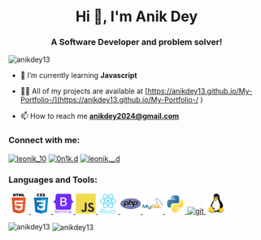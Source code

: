 <h1 align="center">Hi 👋, I'm Anik Dey</h1>
<h3 align="center">A Software Developer and problem solver!</h3>

<p align="left"> <img src="https://komarev.com/ghpvc/?username=anikdey13&label=Profile%20views&color=0e75b6&style=flat" alt="anikdey13" /> </p>

- 🌱 I’m currently learning **Javascript**

- 👨‍💻 All of my projects are available at [https://anikdey13.github.io/My-Portfolio-/](https://anikdey13.github.io/My-Portfolio-/
)

- 📫 How to reach me **anikdey2024@gmail.com**

<h3 align="left">Connect with me:</h3>
<p align="left">
<a href="https://twitter.com/leonik_10" target="blank"><img align="center" src="https://raw.githubusercontent.com/rahuldkjain/github-profile-readme-generator/master/src/images/icons/Social/twitter.svg" alt="leonik_10" height="30" width="40" /></a>
<a href="https://fb.com/0n1k.d" target="blank"><img align="center" src="https://raw.githubusercontent.com/rahuldkjain/github-profile-readme-generator/master/src/images/icons/Social/facebook.svg" alt="0n1k.d" height="30" width="40" /></a>
<a href="https://instagram.com/leonik._.d" target="blank"><img align="center" src="https://raw.githubusercontent.com/rahuldkjain/github-profile-readme-generator/master/src/images/icons/Social/instagram.svg" alt="leonik._.d" height="30" width="40" /></a>
</p>

<h3 align="left">Languages and Tools:</h3>
<p align="left">

<a href="https://www.w3.org/html/" target="_blank" rel="noreferrer"> <img src="https://raw.githubusercontent.com/devicons/devicon/master/icons/html5/html5-original-wordmark.svg" alt="html5" width="40" height="40"/> </a> <a href="https://www.w3schools.com/css/" target="_blank" rel="noreferrer"> <img src="https://raw.githubusercontent.com/devicons/devicon/master/icons/css3/css3-original-wordmark.svg" alt="css3" width="40" height="40"/> </a> <a href="https://getbootstrap.com" target="_blank" rel="noreferrer"> <img src="https://raw.githubusercontent.com/devicons/devicon/master/icons/bootstrap/bootstrap-plain-wordmark.svg" alt="bootstrap" width="40" height="40"/> </a> <a href="https://developer.mozilla.org/en-US/docs/Web/JavaScript" target="_blank" rel="noreferrer"> <img src="https://raw.githubusercontent.com/devicons/devicon/master/icons/javascript/javascript-original.svg" alt="javascript" width="40" height="40"/> </a> <a href="https://reactjs.org/" target="_blank" rel="noreferrer"> <img src="https://raw.githubusercontent.com/devicons/devicon/master/icons/react/react-original-wordmark.svg" alt="react" width="40" height="40"/> </a>  <a href="https://www.php.net" target="_blank" rel="noreferrer"> <img src="https://raw.githubusercontent.com/devicons/devicon/master/icons/php/php-original.svg" alt="php" width="40" height="40"/> </a> <a href="https://www.mysql.com/" target="_blank" rel="noreferrer"> <img src="https://raw.githubusercontent.com/devicons/devicon/master/icons/mysql/mysql-original-wordmark.svg" alt="mysql" width="40" height="40"/> </a> <a href="https://www.python.org" target="_blank" rel="noreferrer"> <img src="https://raw.githubusercontent.com/devicons/devicon/master/icons/python/python-original.svg" alt="python" width="40" height="40"/> </a> <a href="https://git-scm.com/" target="_blank" rel="noreferrer"> <img src="https://www.vectorlogo.zone/logos/git-scm/git-scm-icon.svg" alt="git" width="40" height="40"/> </a> <a href="https://www.linux.org/" target="_blank" rel="noreferrer"> <img src="https://raw.githubusercontent.com/devicons/devicon/master/icons/linux/linux-original.svg" alt="linux" width="40" height="40"/> </a>
</p>


<p><img align="left" src="https://github-readme-stats.vercel.app/api/top-langs?username=anikdey13&show_icons=true&locale=en&layout=compact" alt="anikdey13" /></p>

<p>&nbsp;<img align="center" src="https://github-readme-stats.vercel.app/api?username=anikdey13&show_icons=true&locale=en" alt="anikdey13" /></p>

